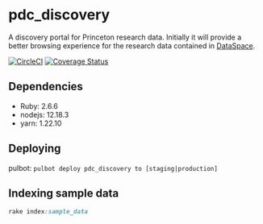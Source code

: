 # pdc_discovery

A discovery portal for Princeton research data. Initially it will provide a better browsing experience for the research data contained in [DataSpace](https://dataspace.princeton.edu).

[![CircleCI](https://circleci.com/gh/pulibrary/pdc_discovery.svg?style=svg)](https://circleci.com/gh/pulibrary/pdc_discovery)
[![Coverage Status](https://coveralls.io/repos/github/pulibrary/pdc_discovery/badge.svg?branch=main)](https://coveralls.io/github/pulibrary/pdc_discovery?branch=main)


## Dependencies
* Ruby: 2.6.6
* nodejs: 12.18.3
* yarn: 1.22.10

## Deploying
pulbot: `pulbot deploy pdc_discovery to [staging|production]`

## Indexing sample data

```ruby
rake index:sample_data
```
